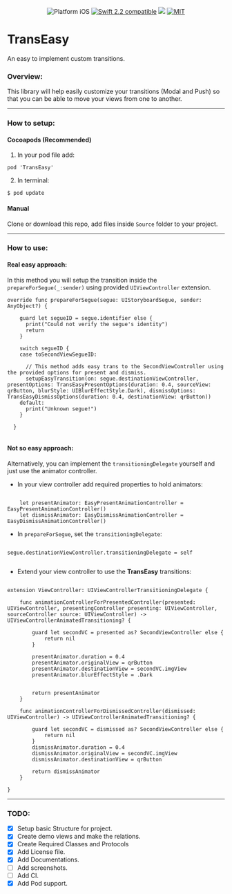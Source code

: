 
<p align="center">
<img src="https://img.shields.io/badge/platform-iOS-blue.svg?style=flat" alt="Platform iOS" />
<a href="https://developer.apple.com/swift"><img src="https://img.shields.io/badge/Swift_2.2-compatible-4BC51D.svg?style=flat" alt="Swift 2.2 compatible" /></a>
<a href="https://cocoapods.org"><img src='https://img.shields.io/cocoapods/v/TransEasy.svg' /></a>
<a href="http://mit-license.org"><img src="https://img.shields.io/badge/license-MIT-blue.svg?style=flat" alt="MIT" /></a>

</p>

# TransEasy
An easy to implement custom transitions.



### Overview:

This library will help easily customize your transitions (Modal and Push) so that you can be able to move your views from one to another.

---
### How to setup:

#### Cocoapods (Recommended)

1. In your pod file add:
```
pod 'TransEasy'
```
2. In terminal:
```
$ pod update
```

#### Manual

Clone or download this repo, add files inside `Source` folder to your project.

---

### How to use:

#### Real easy approach:

In this method you will setup the transition inside the `prepareForSegue(_:sender)` using provided `UIViewController` extension.

```Swift_2
override func prepareForSegue(segue: UIStoryboardSegue, sender: AnyObject?) {

    guard let segueID = segue.identifier else {
      print("Could not verify the segue's identity")
      return
    }    

    switch segueID {
    case toSecondViewSegueID:

      // This method adds easy trans to the SecondViewController using the provided options for present and dismiss.
      setupEasyTransition(on: segue.destinationViewController, presentOptions: TransEasyPresentOptions(duration: 0.4, sourceView: qrButton, blurStyle: UIBlurEffectStyle.Dark), dismissOptions: TransEasyDismissOptions(duration: 0.4, destinationView: qrButton))
    default:
      print("Unknown segue!")
    }

  }


```

#### Not so easy approach:
Alternatively, you can implement the `transitioningDelegate` yourself and just use the animator controller.
 * In your view controller add required properties to hold animators:

```Swift_2

    let presentAnimator: EasyPresentAnimationController = EasyPresentAnimationController()
    let dismissAnimator: EasyDismissAnimationController = EasyDismissAnimationController()    
```

* In `prepareForSegue`, set the `transitioningDelegate`:

```Swift_2

segue.destinationViewController.transitioningDelegate = self


```

 * Extend your view controller to use the **TransEasy** transitions:

 ```Swift_2

 extension ViewController: UIViewControllerTransitioningDelegate {

     func animationControllerForPresentedController(presented: UIViewController, presentingController presenting: UIViewController, sourceController source: UIViewController) -> UIViewControllerAnimatedTransitioning? {

         guard let secondVC = presented as? SecondViewController else {
             return nil
         }

         presentAnimator.duration = 0.4
         presentAnimator.originalView = qrButton
         presentAnimator.destinationView = secondVC.imgView
         presentAnimator.blurEffectStyle = .Dark


         return presentAnimator
     }

     func animationControllerForDismissedController(dismissed: UIViewController) -> UIViewControllerAnimatedTransitioning? {

         guard let secondVC = dismissed as? SecondViewController else {
             return nil
         }
         dismissAnimator.duration = 0.4
         dismissAnimator.originalView = secondVC.imgView
         dismissAnimator.destinationView = qrButton

         return dismissAnimator
     }

 }

 ```
---

### TODO:

- [x] Setup basic Structure for project.
- [x] Create demo views and make the relations.
- [x] Create Required Classes and Protocols
- [x] Add License file.
- [x] Add Documentations.
- [ ] Add screenshots.
- [ ] Add CI.
- [x] Add Pod support.
